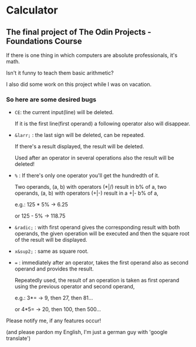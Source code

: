 # Calculator

## The final project of The Odin Projects - Foundations Course

If there is one thing in which computers are absolute professionals, it's math.

Isn't it funny to teach them basic arithmetic?

I also did some work on this project while I was on vacation.

### So here are some desired bugs

- `CE`: the current input(line) will be deleted.

  If it is the first line(first operand) a following operator also will disappear.

- `&larr;` : the last sign will be deleted, can be repeated.

  If there's a result displayed, the result will be deleted.

  Used after an operator in several operations also the result will be deleted!

- `%` : If there's only one operator you'll get the hundredth of it.

  Two operands, (a, b) with operators (\*|/) result in b% of a,
  two operands, (a, b) with operators (\+|\-) result in a \+|\- b% of a,

  e.g.: 125 \* 5% -> 6.25

  or 125 \- 5% -> 118.75

- `&radic;` : with first operand gives the corresponding result with both operands, the given operation will be executed and then the square root of the result will be displayed.

- `x&sup2;` : same as square root.

- `=` : immediately after an operator, takes the first operand also as second operand and provides the result.

  Repeatedly used, the result of an operation is taken as first operand using the previous operator and second operand,

  e.g.: 3\*= -> 9, then 27, then 81...

  or 4\*5= -> 20, then 100, then 500...

Please notify me, if any features occur!

(and please pardon my English, I'm just a german guy with 'google translate')

